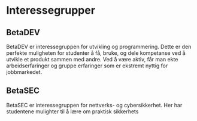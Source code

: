 # Interessegrupper

## BetaDEV

BetaDEV er interessegruppen for utvikling og programmering. Dette er den perfekte muligheten for studenter å få, bruke, og dele kompetanse ved å utvikle et produkt sammen med andre. Ved å være aktiv, får man ekte arbeidserfaringer og gruppe erfaringer som er ekstremt nyttig for jobbmarkedet.

## BetaSEC

BetaSEC er interessegruppen for nettverks- og cybersikkerhet. Her har studentene mulighter til å lære om praktisk sikkerhets
